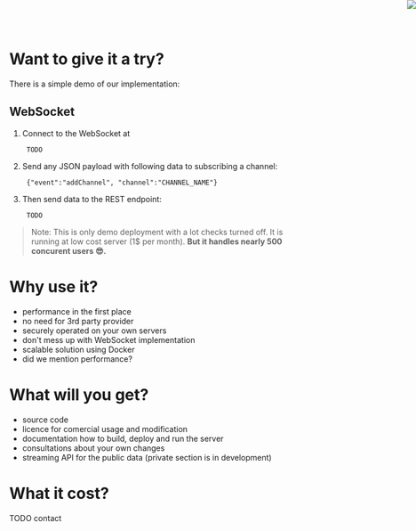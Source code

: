 # Want to give it a try?

There is a simple demo of our implementation:

## WebSocket

1. Connect to the WebSocket at

        TODO

2. Send any JSON payload with following data to subscribing a channel:

    <!-- language: lang-json -->
    
        {"event":"addChannel", "channel":"CHANNEL_NAME"}

3. Then send data to the REST endpoint:

        TODO

> Note: This is only demo deployment with a lot checks turned off. It is running at low cost server (1$ per month). **But it handles nearly 500 concurent users :sunglasses:.**

# Why use it?

- performance in the first place
- no need for 3rd party provider
- securely operated on your own servers
- don't mess up with WebSocket implementation
- scalable solution using Docker
- did we mention performance?

# What will you get?

- source code
- licence for comercial usage and modification
- documentation how to build, deploy and run the server
- consultations about your own changes
- streaming API for the public data (private section is in development)

# What it cost?

TODO contact

<a href="http://www.reactivemanifesto.org/"> <img style="border: 0; position: fixed; right: 0; top:0; z-index: 9000" src="//d379ifj7s9wntv.cloudfront.net/reactivemanifesto/images/ribbons/we-are-reactive-orange-right.png"> </a>
